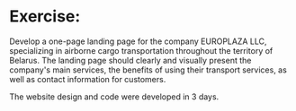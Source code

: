 # **Exercise:**

Develop a one-page landing page for the company EUROPLAZA LLC, specializing in airborne cargo transportation throughout the territory of Belarus. The landing page should clearly and visually present the company's main services, the benefits of using their transport services, as well as contact information for customers.

The website design and code were developed in 3 days.
